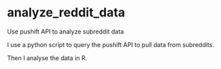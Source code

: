 # analyze_reddit_data
Use pushift API to analyze subreddit data


I use a python script to query the pushift API to pull data from subreddits.

Then I analyse the data in R.
